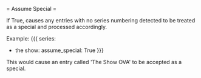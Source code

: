 = Assume Special =

If True, causes any entries with no series numbering detected to be treated as a special and processed accordingly.

Example:
{{{
series:
  - the show:
      assume_special: True
}}}

This would cause an entry called 'The Show OVA' to be accepted as a special.